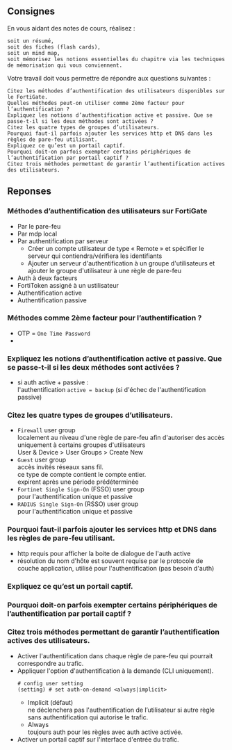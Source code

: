 ## Consignes

En vous aidant des notes de cours, réalisez :

    soit un résumé,
    soit des fiches (flash cards),
    soit un mind map,
    soit mémorisez les notions essentielles du chapitre via les techniques de mémorisation qui vous conviennent.

Votre travail doit vous permettre de répondre aux questions suivantes :

    Citez les méthodes d’authentification des utilisateurs disponibles sur le FortiGate.
    Quelles méthodes peut-on utiliser comme 2ème facteur pour l’authentification ?
    Expliquez les notions d’authentification active et passive. Que se passe-t-il si les deux méthodes sont activées ?
    Citez les quatre types de groupes d’utilisateurs.
    Pourquoi faut-il parfois ajouter les services http et DNS dans les règles de pare-feu utilisant.
    Expliquez ce qu’est un portail captif.
    Pourquoi doit-on parfois exempter certains périphériques de l’authentification par portail captif ?
    Citez trois méthodes permettant de garantir l’authentification actives des utilisateurs.

## Reponses

### Méthodes d’authentification des utilisateurs sur FortiGate

* Par le pare-feu
* Par mdp local
* Par authentification par serveur
    * Créer un compte utilisateur de type « Remote » et spécifier le serveur qui contiendra/vérifiera les identifiants
    * Ajouter un serveur d'authentification à un groupe d'utilisateurs et ajouter le groupe d'utilisateur à une règle de pare-feu
* Auth à deux facteurs
* FortiToken assigné à un ustilisateur
* Authentification active
* Authentification passive


### Méthodes comme 2ème facteur pour l’authentification ?

* OTP = ```One Time Password```
* 

### Expliquez les notions d’authentification active et passive. Que se passe-t-il si les deux méthodes sont activées ?

* si auth active + passive :    
l'authentification ```active = backup``` (si d'échec de l'authentification passive)
### Citez les quatre types de groupes d’utilisateurs.

* ```Firewall``` user group     
localement au niveau d'une règle de pare-feu afin d'autoriser des accès uniquement à certains groupes d'utilisateurs        
User & Device > User Groups > Create New
* ```Guest``` user group       
accès invités réseaux sans fil.         
ce type de compte contient le compte entier.        
expirent après une période prédéterminée
* ```Fortinet Single Sign-On``` (FSSO) user group   
pour l'authentification unique et passive
* ```RADIUS Single Sign-On``` (RSSO) user group     
pour l'authentification unique et passive

### Pourquoi faut-il parfois ajouter les services http et DNS dans les règles de pare-feu utilisant.

* http requis pour afficher la boite de dialogue de l'auth active
* résolution du nom d'hôte est souvent requise par le protocole de couche application, utilisé pour l'authentification (pas besoin d'auth)

### Expliquez ce qu’est un portail captif.

### Pourquoi doit-on parfois exempter certains périphériques de l’authentification par portail captif ?

### Citez trois méthodes permettant de garantir l’authentification actives des utilisateurs.

* Activer l'authentification dans chaque règle de pare-feu qui pourrait correspondre au trafic.
* Appliquer l'option d'authentification à la demande (CLI uniquement).      
    ```
    # config user setting
    (setting) # set auth-on-demand <always|implicit>
    ```
    * Implicit (défaut)         
    ne déclenchera pas l'authentification de l’utilisateur si autre règle sans authentification qui autorise le trafic.
    * Always        
    toujours auth pour les règles avec auth active activée.
* Activer un portail captif sur l'interface d'entrée du trafic.